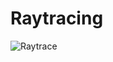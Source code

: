 # Raytracing
![Raytrace](https://drive.google.com/uc?id=1pf0Ocu5pjJ2FVMgZEp1wm5YIHNrGilq8 "example")
